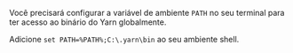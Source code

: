 Você precisará configurar a variável de ambiente `PATH` no seu terminal para ter acesso ao binário do Yarn globalmente.

Adicione `set PATH=%PATH%;C:\.yarn\bin` ao seu ambiente shell.